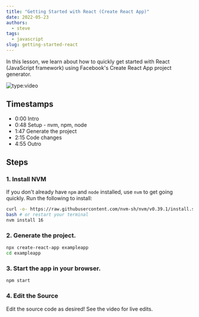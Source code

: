 ```yaml
---
title: "Getting Started with React (Create React App)"
date: 2022-05-23
authors:
  - steve
tags:
  - javascript
slug: getting-started-react
---
```


In this lesson, we learn about how to quickly get started with React (JavaScript framework) using Facebook's Create React App project generator.

<!-- more -->

![type:video](https://www.youtube.com/embed/qGsFYSWTMFY)

## Timestamps

- 0:00 Intro
- 0:48 Setup - nvm, npm, node
- 1:47 Generate the project
- 2:15 Code changes
- 4:55 Outro

## Steps

### 1. Install NVM

If you don't already have `npm` and `node` installed, use `nvm` to get going quickly. Run the following to install:

```bash
curl -o- https://raw.githubusercontent.com/nvm-sh/nvm/v0.39.1/install.sh | bash
bash # or restart your terminal
nvm install 16
```

### 2. Generate the project.

```bash
npx create-react-app exampleapp
cd exampleapp
```

### 3. Start the app in your browser.

```bash
npm start
```

### 4. Edit the Source

Edit the source code as desired! See the video for live edits.
